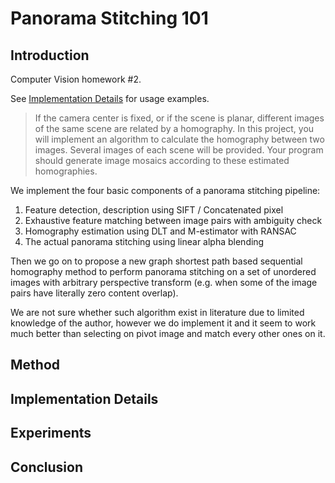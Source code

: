 # Panorama Stitching 101

## Introduction

Computer Vision homework #2.

See [Implementation Details](#Implementation-Details) for usage examples.

> If the camera center is fixed, or if the scene is planar, different images of the same scene are related by a homography. In this project, you will implement an algorithm to calculate the homography between two images. Several images of each scene will be provided. Your program should generate image mosaics according to these estimated homographies.

We implement the four basic components of a panorama stitching pipeline:

1. Feature detection, description using SIFT / Concatenated pixel
2. Exhaustive feature matching between image pairs with ambiguity check
3. Homography estimation using DLT and M-estimator with RANSAC
4. The actual panorama stitching using linear alpha blending

Then we go on to propose a new graph shortest path based sequential homography method to perform panorama stitching on a set of unordered images with arbitrary perspective transform (e.g. when some of the image pairs have literally zero content overlap).

We are not sure whether such algorithm exist in literature due to limited knowledge of the author, however we do implement it and it seem to work much better than selecting on pivot image and match every other ones on it.

## Method

## Implementation Details

## Experiments

## Conclusion
